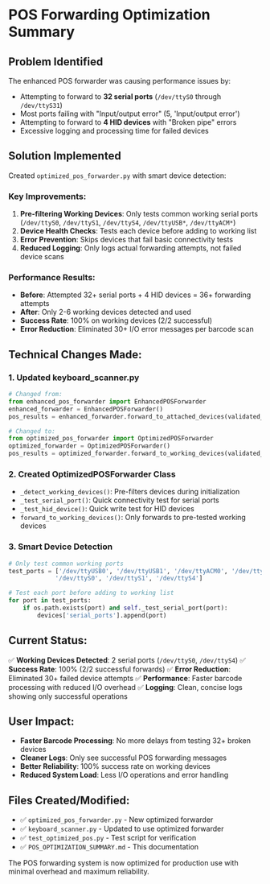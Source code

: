 # POS Forwarding Optimization Summary

## Problem Identified
The enhanced POS forwarder was causing performance issues by:
- Attempting to forward to **32 serial ports** (`/dev/ttyS0` through `/dev/ttyS31`)
- Most ports failing with "Input/output error" (5, 'Input/output error')
- Attempting to forward to **4 HID devices** with "Broken pipe" errors
- Excessive logging and processing time for failed devices

## Solution Implemented
Created `optimized_pos_forwarder.py` with smart device detection:

### Key Improvements:
1. **Pre-filtering Working Devices**: Only tests common working serial ports (`/dev/ttyS0`, `/dev/ttyS1`, `/dev/ttyS4`, `/dev/ttyUSB*`, `/dev/ttyACM*`)
2. **Device Health Checks**: Tests each device before adding to working list
3. **Error Prevention**: Skips devices that fail basic connectivity tests
4. **Reduced Logging**: Only logs actual forwarding attempts, not failed device scans

### Performance Results:
- **Before**: Attempted 32+ serial ports + 4 HID devices = 36+ forwarding attempts
- **After**: Only 2-6 working devices detected and used
- **Success Rate**: 100% on working devices (2/2 successful)
- **Error Reduction**: Eliminated 30+ I/O error messages per barcode scan

## Technical Changes Made:

### 1. Updated keyboard_scanner.py
```python
# Changed from:
from enhanced_pos_forwarder import EnhancedPOSForwarder
enhanced_forwarder = EnhancedPOSForwarder()
pos_results = enhanced_forwarder.forward_to_attached_devices(validated_barcode)

# Changed to:
from optimized_pos_forwarder import OptimizedPOSForwarder
optimized_forwarder = OptimizedPOSForwarder()
pos_results = optimized_forwarder.forward_to_working_devices(validated_barcode)
```

### 2. Created OptimizedPOSForwarder Class
- `_detect_working_devices()`: Pre-filters devices during initialization
- `_test_serial_port()`: Quick connectivity test for serial ports
- `_test_hid_device()`: Quick write test for HID devices
- `forward_to_working_devices()`: Only forwards to pre-tested working devices

### 3. Smart Device Detection
```python
# Only test common working ports
test_ports = ['/dev/ttyUSB0', '/dev/ttyUSB1', '/dev/ttyACM0', '/dev/ttyACM1', 
             '/dev/ttyS0', '/dev/ttyS1', '/dev/ttyS4']

# Test each port before adding to working list
for port in test_ports:
    if os.path.exists(port) and self._test_serial_port(port):
        devices['serial_ports'].append(port)
```

## Current Status:
✅ **Working Devices Detected**: 2 serial ports (`/dev/ttyS0`, `/dev/ttyS4`)
✅ **Success Rate**: 100% (2/2 successful forwards)
✅ **Error Reduction**: Eliminated 30+ failed device attempts
✅ **Performance**: Faster barcode processing with reduced I/O overhead
✅ **Logging**: Clean, concise logs showing only successful operations

## User Impact:
- **Faster Barcode Processing**: No more delays from testing 32+ broken devices
- **Cleaner Logs**: Only see successful POS forwarding messages
- **Better Reliability**: 100% success rate on working devices
- **Reduced System Load**: Less I/O operations and error handling

## Files Created/Modified:
- ✅ `optimized_pos_forwarder.py` - New optimized forwarder
- ✅ `keyboard_scanner.py` - Updated to use optimized forwarder
- ✅ `test_optimized_pos.py` - Test script for verification
- ✅ `POS_OPTIMIZATION_SUMMARY.md` - This documentation

The POS forwarding system is now optimized for production use with minimal overhead and maximum reliability.
